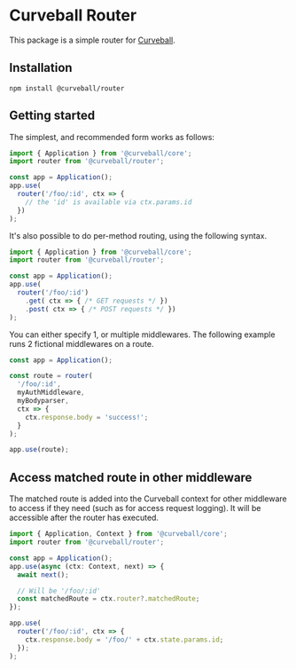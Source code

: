 Curveball Router
================

This package is a simple router for [Curveball][1].

Installation
------------

    npm install @curveball/router


Getting started
---------------

The simplest, and recommended form works as follows:

```typescript
import { Application } from '@curveball/core';
import router from '@curveball/router';

const app = Application();
app.use(
  router('/foo/:id', ctx => {
    // the 'id' is available via ctx.params.id
  })
);
```

It's also possible to do per-method routing, using the following syntax.

```typescript
import { Application } from '@curveball/core';
import router from '@curveball/router';

const app = Application();
app.use(
  router('/foo/:id')
    .get( ctx => { /* GET requests */ })
    .post( ctx => { /* POST requests */ })
);
```

You can either specify 1, or multiple middlewares. The following example runs
2 fictional middlewares on a route.

```typescript
const app = Application();

const route = router(
  '/foo/:id',
  myAuthMiddleware,
  myBodyparser,
  ctx => {
    ctx.response.body = 'success!';
  }
);

app.use(route);
```

Access matched route in other middleware
---------------
The matched route is added into the Curveball context for other middleware to access
if they need (such as for access request logging). It will be accessible after the
router has executed.

```typescript
import { Application, Context } from '@curveball/core';
import router from '@curveball/router';

const app = Application();
app.use(async (ctx: Context, next) => {
  await next();

  // Will be '/foo/:id'
  const matchedRoute = ctx.router?.matchedRoute;
});

app.use(
  router('/foo/:id', ctx => {
    ctx.response.body = '/foo/' + ctx.state.params.id;
  });
);
```


[1]: https://github.com/curveball/
[2]: https://github.com/koajs/path-match
